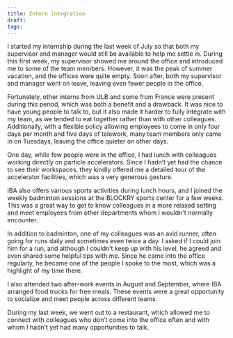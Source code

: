 ```yaml
---
title: Intern integration
draft: 
tags:
---
```


I started my internship during the last week of July so that both my supervisor and manager would still be available to help me settle in. During this first week, my supervisor showed me around the office and introduced me to some of the team members. However, it was the peak of summer vacation, and the offices were quite empty. Soon after, both my supervisor and manager went on leave, leaving even fewer people in the office.

Fortunately, other interns from ULB and some from France were present during this period, which was both a benefit and a drawback. It was nice to have young people to talk to, but it also made it harder to fully integrate with my team, as we tended to eat together rather than with other colleagues. Additionally, with a flexible policy allowing employees to come in only four days per month and five days of telework, many team members only came in on Tuesdays, leaving the office quieter on other days.

One day, while few people were in the office, I had lunch with colleagues working directly on particle accelerators. Since I hadn’t yet had the chance to see their workspaces, they kindly offered me a detailed tour of the accelerator facilities, which was a very generous gesture.

IBA also offers various sports activities during lunch hours, and I joined the weekly badminton sessions at the BLOCKRY sports center for a few weeks. This was a great way to get to know colleagues in a more relaxed setting and meet employees from other departments whom I wouldn't normally encounter.

In addition to badminton, one of my colleagues was an avid runner, often going for runs daily and sometimes even twice a day. I asked if I could join him for a run, and although I couldn’t keep up with his level, he agreed and even shared some helpful tips with me. Since he came into the office regularly, he became one of the people I spoke to the most, which was a highlight of my time there.

I also attended two after-work events in August and September, where IBA arranged food trucks for free meals. These events were a great opportunity to socialize and meet people across different teams.

During my last week, we went out to a restaurant, which allowed me to connect with colleagues who don’t come into the office often and with whom I hadn’t yet had many opportunities to talk.
